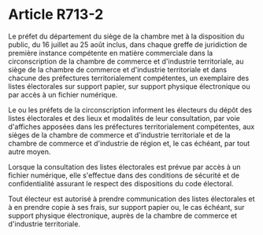 # Article R713-2

<p>Le préfet du département du siège de la chambre met à la disposition du public, du 16 juillet au 25 août inclus, dans chaque greffe de juridiction de première instance compétente en matière commerciale dans la circonscription de la chambre de commerce et d'industrie territoriale, au siège de la chambre de commerce et d'industrie territoriale et dans chacune des préfectures territorialement compétentes, un exemplaire des listes électorales sur support papier, sur support physique électronique ou par accès à un fichier numérique. </p><p> Le ou les préfets de la circonscription informent les électeurs du dépôt des listes électorales et des lieux et modalités de leur consultation, par voie d'affiches apposées dans les préfectures territorialement compétentes, aux sièges de la chambre de commerce et d'industrie territoriale et de la chambre de commerce et d'industrie de région et, le cas échéant, par tout autre moyen. </p><p> Lorsque la consultation des listes électorales est prévue par accès à un fichier numérique, elle s'effectue dans des conditions de sécurité et de confidentialité assurant le respect des dispositions du code électoral. </p><p> Tout électeur est autorisé à prendre communication des listes électorales et à en prendre copie à ses frais, sur support papier ou, le cas échéant, sur support physique électronique, auprès de la chambre de commerce et d'industrie territoriale. </p>